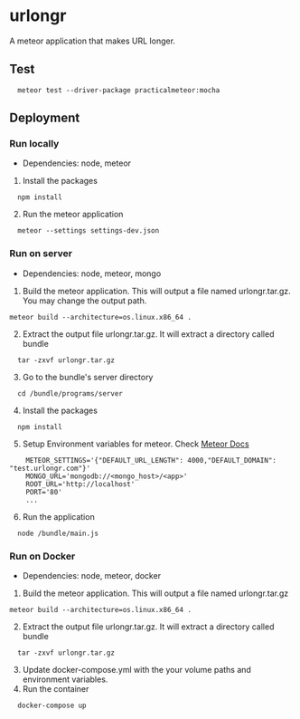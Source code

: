 # urlongr
A meteor application that makes URL longer.

## Test
```
  meteor test --driver-package practicalmeteor:mocha
```

## Deployment
### Run locally

* Dependencies: node, meteor

1. Install the packages
```
  npm install
```
2. Run the meteor application
```
  meteor --settings settings-dev.json
```


### Run on server

* Dependencies: node, meteor, mongo

1. Build the meteor application. This will output a file named urlongr.tar.gz. You may change the output path. 
```
meteor build --architecture=os.linux.x86_64 .
```
2. Extract the output file urlongr.tar.gz. It will extract a directory called bundle
```
  tar -zxvf urlongr.tar.gz
```
3. Go to the bundle's server directory
```
  cd /bundle/programs/server
```
4. Install the packages
```
  npm install
```
5. Setup Environment variables for meteor. Check [Meteor Docs](https://docs.meteor.com/environment-variables.html)
```
    METEOR_SETTINGS='{"DEFAULT_URL_LENGTH": 4000,"DEFAULT_DOMAIN": "test.urlongr.com"}'
    MONGO_URL='mongodb://<mongo_host>/<app>'
    ROOT_URL='http://localhost'
    PORT='80'
    ...
```
6. Run the application
```
  node /bundle/main.js
```


### Run on Docker

* Dependencies: node, meteor, docker

1. Build the meteor application. This will output a file named urlongr.tar.gz
```
meteor build --architecture=os.linux.x86_64 .
```
2. Extract the output file urlongr.tar.gz. It will extract a directory called bundle
```
  tar -zxvf urlongr.tar.gz
```
3. Update docker-compose.yml with the your volume paths and environment variables.
4. Run the container
```
  docker-compose up
```




